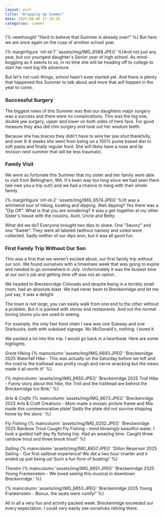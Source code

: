 ```yaml
---
layout: post
title: "Wrapping Up Summer"
date: 2025-08-06 17:10:26
categories: summer
---
```


{% newthought "Hard to believe that Summer is already over!" %} But here we are once again on the cusp of another school year.<!--more-->

{% marginfigure 'mf-id-1' 'assets/img/IMG_6588.JPEG' %}And not just any year, but our youngest daughter's Senior year of high school. As mind-boggling as it seems to us, in no time she will be heading off to college to start her next big life adventure.

But let's not rush things, school hasn't even started yet. And there is plenty that happened this Summer to talk about and more that *will happen* in the year to come.

### Successful Surgery

The biggest news of this Summer was that our daughters major surgery was a success and there were no complications. This was the big one, double jaw surgery, upper and lower on both sides of here face. For good measure they also did chin surgery *and* took out her wisdom teeth.

Because she has braces they didn't have to wire her jaw shut thankfully, and over 6-8 weeks she went from being on a 100% puree based diet to soft pasta and finally regular food. She will likely have a nose and lip revision next summer that will be less traumatic.

### Family Visit
We were so fortunate this Summer that my sister and her family were able to visit from Bellingham, WA. It's been way too long since we had seen them (we owe you a trip out!) and we had a chance to hang with their whole family.

{% marginfigure 'mf-id-2' 'assets/img/IMG_6574.JPEG' %}It was a whirlwind tour of hiking, boating and dipping. Wait dipping? Yes there was a "Dip Off". What is that you are wondering? It was a get-together at my other Sister's house with the cousins, Aunt, Uncle and Betty.

What did we do? Everyone brought two dips to share. One "Savory" and one "Sweet". They were all labeled (without names) and voted were collected. Sadly neither of our dips won, but it was all good fun.

### First Family Trip Without Our Son
This was a first that we weren't excited about, our first family trip without our son. We found ourselves with a timeshare week that was going to expire and needed to go somewhere in July. Unfortunately it was the busiest time at our son's job and getting time off was not an option.

We headed to Breckenridge Colorado and despite being in a terribly small room, had an absolute blast. We had never been to Breckenridge and let me just say, it was a delight.

The town is not large, you can easily walk from one end to the other without a problem. But it is packed with stores and restaurants. And not the normal boring stores you are used to seeing.

For example, the only fast food chain I saw was one Subway and one Starbucks, both with subdued signage. No McDonald's, nothing. I loved it.

We packed a lot into this trip. I would go back in a heartbeat. Here are some highlights.

*Great Hiking*
{% maincolumn 'assets/img/IMG_6693.JPEG' 'Breckenridge 2025 Waterfall Hike - This was actually on the Saturday before we left and the road to the trailhead was pretty rough and nerve wracking but the views made it all worth it!' %}

{% maincolumn 'assets/img/IMG_6650.JPEG' 'Breckenridge 2025 Troll Hike - Funny story about this hike, the Troll and the trailhead are behind the Breckenridge Ice Rink.' %}


*Arts & Crafts*
{% maincolumn 'assets/img/IMG_6673.JPEG' 'Breckenridge 2025 Arts & Craft Creations - Mom made a mosaic picture frame and Mia made this commemorative plate! Sadly the plate did not survive shipping home by the store.' %}

*Fly Fishing*
{% maincolumn 'assets/img/IMG_0252.JPEG' 'Breckenridge 2025 Rainbow Trout Caught Fly Fishing - mind blowingly beautiful water. I took a guided half day fly fishing trip. Had an amazing time. Caught three rainbow trout and three brook trout!' %}

*Sailing*
{% maincolumn 'assets/img/IMG_6657.JPEG' 'Dillon Reservoir 2025 Sailing - Our first sailboat experience! We did a two hour charter and it ended up just being us! Such a fun form of boating!' %}


*Theatre*
{% maincolumn 'assets/img/IMG_6651.JPEG' 'Breckenridge 2025 Young Frankenstein - We loved seeing this musical in downtown Breckenridge.' %}

{% maincolumn 'assets/img/IMG_6653.JPEG' 'Breckenridge 2025 Young Frankenstein - Bonus, the seats were comfy!' %}

All in all a very fun and activity packed week. Breckenridge exceeded our every expectation. I could very easily see ourselves retiring there.

